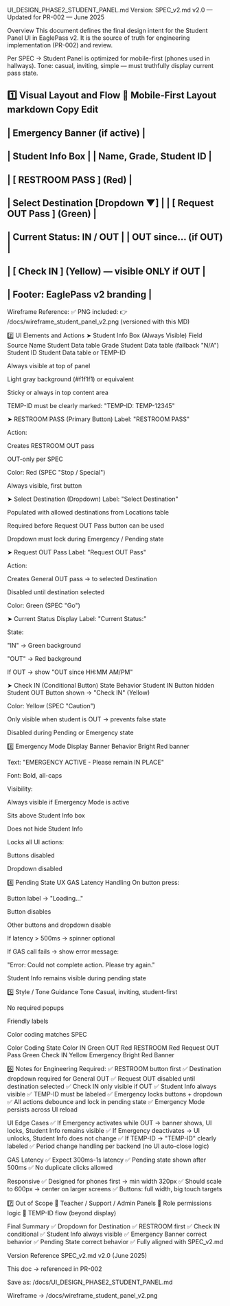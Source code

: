 UI_DESIGN_PHASE2_STUDENT_PANEL.md
Version: SPEC_v2.md v2.0 — Updated for PR-002 — June 2025

Overview
This document defines the final design intent for the Student Panel UI in EaglePass v2.
It is the source of truth for engineering implementation (PR-002) and review.

Per SPEC → Student Panel is optimized for mobile-first (phones used in hallways).
Tone: casual, inviting, simple — must truthfully display current pass state.

1️⃣ Visual Layout and Flow
📱 Mobile-First Layout
markdown
Copy
Edit
------------------------------------------------
| Emergency Banner (if active)                 |
------------------------------------------------
| Student Info Box                             |
| Name, Grade, Student ID                      |
------------------------------------------------
| [ RESTROOM PASS ] (Red)                      |
------------------------------------------------
| Select Destination [Dropdown ▼]              |
| [ Request OUT Pass ] (Green)                 |
------------------------------------------------
| Current Status: IN / OUT                     |
| OUT since... (if OUT)                        |
------------------------------------------------
| [ Check IN ] (Yellow) — visible ONLY if OUT  |
------------------------------------------------
| Footer: EaglePass v2 branding                |
------------------------------------------------
Wireframe Reference:
✅ PNG included:
👉 /docs/wireframe_student_panel_v2.png (versioned with this MD)

2️⃣ UI Elements and Actions
➤ Student Info Box (Always Visible)
Field	Source
Name	Student Data table
Grade	Student Data table (fallback "N/A")
Student ID	Student Data table or TEMP-ID

Always visible at top of panel

Light gray background (#f1f1f1) or equivalent

Sticky or always in top content area

TEMP-ID must be clearly marked: "TEMP-ID: TEMP-12345"

➤ RESTROOM PASS (Primary Button)
Label: "RESTROOM PASS"

Action:

Creates RESTROOM OUT pass

OUT-only per SPEC

Color: Red (SPEC "Stop / Special")

Always visible, first button

➤ Select Destination (Dropdown)
Label: "Select Destination"

Populated with allowed destinations from Locations table

Required before Request OUT Pass button can be used

Dropdown must lock during Emergency / Pending state

➤ Request OUT Pass
Label: "Request OUT Pass"

Action:

Creates General OUT pass → to selected Destination

Disabled until destination selected

Color: Green (SPEC "Go")

➤ Current Status Display
Label: "Current Status:"

State:

"IN" → Green background

"OUT" → Red background

If OUT → show "OUT since HH:MM AM/PM"

➤ Check IN (Conditional Button)
State	Behavior
Student IN	Button hidden
Student OUT	Button shown → "Check IN" (Yellow)

Color: Yellow (SPEC "Caution")

Only visible when student is OUT → prevents false state

Disabled during Pending or Emergency state

3️⃣ Emergency Mode Display
Banner Behavior
Bright Red banner

Text: "EMERGENCY ACTIVE - Please remain IN PLACE"

Font: Bold, all-caps

Visibility:

Always visible if Emergency Mode is active

Sits above Student Info box

Does not hide Student Info

Locks all UI actions:

Buttons disabled

Dropdown disabled

4️⃣ Pending State UX
GAS Latency Handling
On button press:

Button label → "Loading..."

Button disables

Other buttons and dropdown disable

If latency > 500ms → spinner optional

If GAS call fails → show error message:

"Error: Could not complete action. Please try again."

Student Info remains visible during pending state

5️⃣ Style / Tone Guidance
Tone
Casual, inviting, student-first

No required popups

Friendly labels

Color coding matches SPEC

Color Coding
State	Color
IN	Green
OUT	Red
RESTROOM	Red
Request OUT Pass	Green
Check IN	Yellow
Emergency	Bright Red Banner

6️⃣ Notes for Engineering
Required:
✅ RESTROOM button first
✅ Destination dropdown required for General OUT
✅ Request OUT disabled until destination selected
✅ Check IN only visible if OUT
✅ Student Info always visible
✅ TEMP-ID must be labeled
✅ Emergency locks buttons + dropdown
✅ All actions debounce and lock in pending state
✅ Emergency Mode persists across UI reload

UI Edge Cases
✅ If Emergency activates while OUT → banner shows, UI locks, Student Info remains visible
✅ If Emergency deactivates → UI unlocks, Student Info does not change
✅ If TEMP-ID → "TEMP-ID" clearly labeled
✅ Period change handling per backend (no UI auto-close logic)

GAS Latency
✅ Expect 300ms-1s latency
✅ Pending state shown after 500ms
✅ No duplicate clicks allowed

Responsive
✅ Designed for phones first → min width 320px
✅ Should scale to 600px → center on larger screens
✅ Buttons: full width, big touch targets

7️⃣ Out of Scope
🚫 Teacher / Support / Admin Panels
🚫 Role permissions logic
🚫 TEMP-ID flow (beyond display)

Final Summary
✅ Dropdown for Destination
✅ RESTROOM first
✅ Check IN conditional
✅ Student Info always visible
✅ Emergency Banner correct behavior
✅ Pending State correct behavior
✅ Fully aligned with SPEC_v2.md

Version Reference
SPEC_v2.md v2.0 (June 2025)

This doc → referenced in PR-002

Save as: /docs/UI_DESIGN_PHASE2_STUDENT_PANEL.md

Wireframe → /docs/wireframe_student_panel_v2.png